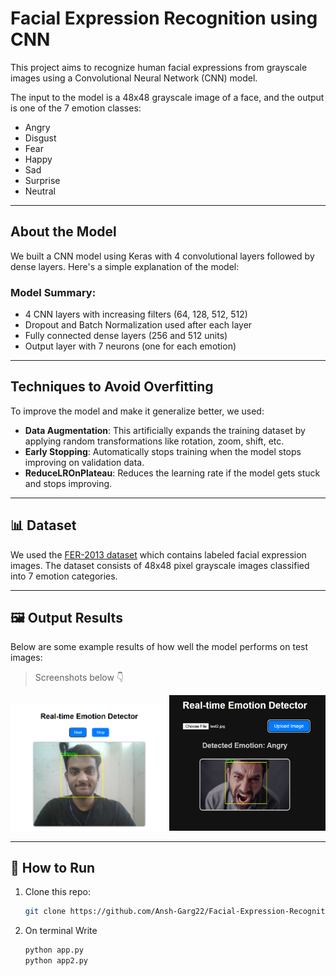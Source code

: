 # Facial Expression Recognition using CNN

This project aims to recognize human facial expressions from grayscale images using a Convolutional Neural Network (CNN) model.

The input to the model is a 48x48 grayscale image of a face, and the output is one of the 7 emotion classes:
- Angry
- Disgust
- Fear
- Happy
- Sad
- Surprise
- Neutral

---

##  About the Model

We built a CNN model using Keras with 4 convolutional layers followed by dense layers. Here's a simple explanation of the model:


###  Model Summary:
- 4 CNN layers with increasing filters (64, 128, 512, 512)
- Dropout and Batch Normalization used after each layer
- Fully connected dense layers (256 and 512 units)
- Output layer with 7 neurons (one for each emotion)

---

##  Techniques to Avoid Overfitting

To improve the model and make it generalize better, we used:
- **Data Augmentation**: This artificially expands the training dataset by applying random transformations like rotation, zoom, shift, etc.
- **Early Stopping**: Automatically stops training when the model stops improving on validation data.
- **ReduceLROnPlateau**: Reduces the learning rate if the model gets stuck and stops improving.

---

## 📊 Dataset

We used the [FER-2013 dataset](https://www.kaggle.com/datasets/msambare/fer2013) which contains labeled facial expression images. The dataset consists of 48x48 pixel grayscale images classified into 7 emotion categories.

---

## 🖼️ Output Results

Below are some example results of how well the model performs on test images:

>  Screenshots below 👇

<p align="center">
  <img src="Results/img1.png" width="250"/>
  <img src="Results/img2.png" width="250"/>
</p>


---

## 🚀 How to Run

1. Clone this repo:
   ```bash
   git clone https://github.com/Ansh-Garg22/Facial-Expression-Recognition-Deep-Learning.git
2. On terminal Write
   ```bash
   python app.py
   python app2.py
